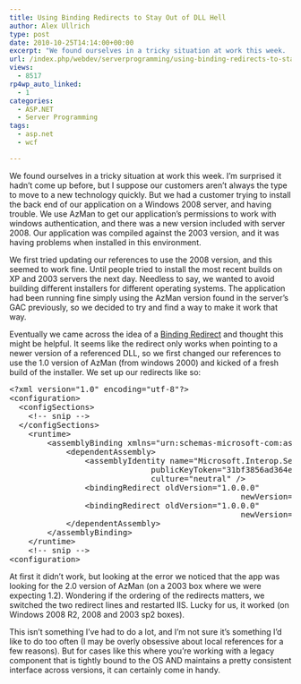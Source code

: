```yaml
---
title: Using Binding Redirects to Stay Out of DLL Hell
author: Alex Ullrich
type: post
date: 2010-10-25T14:14:00+00:00
excerpt: "We found ourselves in a tricky situation at work this week.  I'm surprised it hadn't come up before, but I suppose our customers aren't always the type to move to a new technology quickly.  But we had a customer trying to install the back end of our app&hellip;"
url: /index.php/webdev/serverprogramming/using-binding-redirects-to-stay-out-of-d/
views:
  - 8517
rp4wp_auto_linked:
  - 1
categories:
  - ASP.NET
  - Server Programming
tags:
  - asp.net
  - wcf

---
```

We found ourselves in a tricky situation at work this week. I&#8217;m surprised it hadn&#8217;t come up before, but I suppose our customers aren&#8217;t always the type to move to a new technology quickly. But we had a customer trying to install the back end of our application on a Windows 2008 server, and having trouble. We use AzMan to get our application&#8217;s permissions to work with windows authentication, and there was a new version included with server 2008. Our application was compiled against the 2003 version, and it was having problems when installed in this environment.

We first tried updating our references to use the 2008 version, and this seemed to work fine. Until people tried to install the most recent builds on XP and 2003 servers the next day. Needless to say, we wanted to avoid building different installers for different operating systems. The application had been running fine simply using the AzMan version found in the server&#8217;s GAC previously, so we decided to try and find a way to make it work that way.

Eventually we came across the idea of a [Binding Redirect][1] and thought this might be helpful. It seems like the redirect only works when pointing to a newer version of a referenced DLL, so we first changed our references to use the 1.0 version of AzMan (from windows 2000) and kicked of a fresh build of the installer. We set up our redirects like so:

<pre>&lt;?xml version="1.0" encoding="utf-8"?&gt;
&lt;configuration&gt;
  &lt;configSections&gt;
    &lt;!-- snip --&gt;
  &lt;/configSections&gt;
    &lt;runtime&gt;
        &lt;assemblyBinding xmlns="urn:schemas-microsoft-com:asm.v1"&gt;
            &lt;dependentAssembly&gt;
                &lt;assemblyIdentity name="Microsoft.Interop.Security.AzRoles"
                              publicKeyToken="31bf3856ad364e35"
                              culture="neutral" /&gt;
                &lt;bindingRedirect oldVersion="1.0.0.0"
                                                 newVersion="2.0.0.0"/&gt;
                &lt;bindingRedirect oldVersion="1.0.0.0"
                                                 newVersion="1.2.0.0"/&gt;
            &lt;/dependentAssembly&gt;
        &lt;/assemblyBinding&gt;
    &lt;/runtime&gt;
    &lt;!-- snip --&gt;
&lt;configuration&gt;</pre>

At first it didn&#8217;t work, but looking at the error we noticed that the app was looking for the 2.0 version of AzMan (on a 2003 box where we were expecting 1.2). Wondering if the ordering of the redirects matters, we switched the two redirect lines and restarted IIS. Lucky for us, it worked (on Windows 2008 R2, 2008 and 2003 sp2 boxes). 

This isn&#8217;t something I&#8217;ve had to do a lot, and I&#8217;m not sure it&#8217;s something I&#8217;d like to do too often (I may be overly obsessive about local references for a few reasons). But for cases like this where you&#8217;re working with a legacy component that is tightly bound to the OS AND maintains a pretty consistent interface across versions, it can certainly come in handy.

 [1]: http://msdn.microsoft.com/en-us/library/eftw1fys.aspx